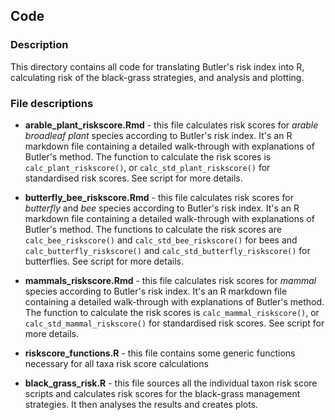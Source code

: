 ## Code

### Description
This directory contains all code for translating Butler's risk index into R, calculating risk of the black-grass strategies, and analysis and plotting.

### File descriptions

- **arable_plant_riskscore.Rmd** - this file calculates risk scores for *arable broadleaf plant* species according to Butler's risk index. It's an R markdown file containing a detailed walk-through with explanations of Butler's method. The function to calculate the risk scores is `calc_plant_riskscore()`, or `calc_std_plant_riskscore()` for standardised risk scores. See script for more details.

- **butterfly_bee_riskscore.Rmd** - this file calculates risk scores for *butterfly* and *bee* species according to Butler's risk index. It's an R markdown file containing a detailed walk-through with explanations of Butler's method. The functions to calculate the risk scores are `calc_bee_riskscore()` and `calc_std_bee_riskscore()` for bees and `calc_butterfly_riskscore()` and `calc_std_butterfly_riskscore()` for butterflies. See script for more details.

- **mammals_riskscore.Rmd** - this file calculates risk scores for *mammal* species according to Butler's risk index. It's an R markdown file containing a detailed walk-through with explanations of Butler's method. The function to calculate the risk scores is `calc_mammal_riskscore()`, or `calc_std_mammal_riskscore()` for standardised risk scores. See script for more details.         

- **riskscore_functions.R** - this file contains some generic functions necessary for all taxa risk score calculations

- **black_grass_risk.R** - this file sources all the individual taxon risk score scripts and calculates risk scores for the black-grass management strategies. It then analyses the results and creates plots.
